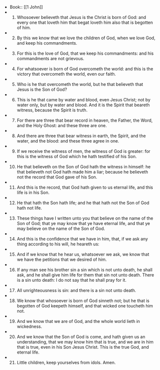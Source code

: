 - Book:: [[1 John]]
- 1. Whosoever believeth that Jesus is the Christ is born of God: and every one that loveth him that begat loveth him also that is begotten of him.
- 2. By this we know that we love the children of God, when we love God, and keep his commandments.
- 3. For this is the love of God, that we keep his commandments: and his commandments are not grievous.
- 4. For whatsoever is born of God overcometh the world: and this is the victory that overcometh the world, even our faith.
- 5. Who is he that overcometh the world, but he that believeth that Jesus is the Son of God?
- 6. This is he that came by water and blood, even Jesus Christ; not by water only, but by water and blood. And it is the Spirit that beareth witness, because the Spirit is truth.
- 7. For there are three that bear record in heaven, the Father, the Word, and the Holy Ghost: and these three are one.
- 8. And there are three that bear witness in earth, the Spirit, and the water, and the blood: and these three agree in one.
- 9. If we receive the witness of men, the witness of God is greater: for this is the witness of God which he hath testified of his Son.
- 10. He that believeth on the Son of God hath the witness in himself: he that believeth not God hath made him a liar; because he believeth not the record that God gave of his Son.
- 11. And this is the record, that God hath given to us eternal life, and this life is in his Son.
- 12. He that hath the Son hath life; and he that hath not the Son of God hath not life.
- 13. These things have I written unto you that believe on the name of the Son of God; that ye may know that ye have eternal life, and that ye may believe on the name of the Son of God.
- 14. And this is the confidence that we have in him, that, if we ask any thing according to his will, he heareth us:
- 15. And if we know that he hear us, whatsoever we ask, we know that we have the petitions that we desired of him.
- 16. If any man see his brother sin a sin which is not unto death, he shall ask, and he shall give him life for them that sin not unto death. There is a sin unto death: I do not say that he shall pray for it.
- 17. All unrighteousness is sin: and there is a sin not unto death.
- 18. We know that whosoever is born of God sinneth not; but he that is begotten of God keepeth himself, and that wicked one toucheth him not.
- 19. And we know that we are of God, and the whole world lieth in wickedness.
- 20. And we know that the Son of God is come, and hath given us an understanding, that we may know him that is true, and we are in him that is true, even in his Son Jesus Christ. This is the true God, and eternal life.
- 21. Little children, keep yourselves from idols. Amen.
